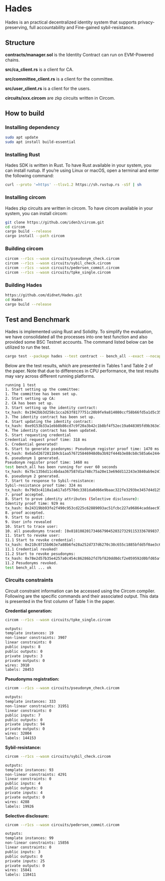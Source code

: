 # Hades
Hades is an practical decentralized identity system that supports privacy-preserving, full accountability and Fine-gained sybil-resistance.

## Structure

**contracts/manager.sol** is the Identity Contract can run on EVM-Powered chains.

**src/ca_client.rs** is a client for CA.

**src/committee_client.rs** is a client for the committee.

**src/user_client.rs** is a client for the users.

**circuits/xxx.circom** are zkp circuits written in Circom.

## How to build

### Installing dependency

```bash
sudo apt update
sudo apt install build-essential
```

### Installing Rust

Hades SDK is written in Rust. To have Rust available in your system, you can install rustup. If you’re using Linux or macOS, open a terminal and enter the following command:

```bash
curl --proto '=https' --tlsv1.2 https://sh.rustup.rs -sSf | sh
```
### Installing circom

Hades zkp circuits are written in circom. To have circom available in your system, you can install circom:

```bash
git clone https://github.com/iden3/circom.git
cd circom
cargo build --release
cargo install --path circom
```

### Building circom

```bash
circom --r1cs --wasm circuits/pseudonym_check.circom
circom --r1cs --wasm circuits/sybil_check.circom
circom --r1cs --wasm circuits/pedersen_commit.circom
circom --r1cs --wasm circuits/tpke_single.circom
```

### Building Hades

```bash
https://github.com/didnet/Hades.git
cd Hades
cargo build --release
```

## Test and Benchmark

Hades is implemented using Rust and Solidity. 
To simplify the evaluation, we have consolidated all the processes into one test function and also provided some BSC Testnet accounts. 
The command listed below can be utilized to run the test.

```bash
cargo test --package hades --test contract -- bench_all --exact --nocapture
```

Below are the test results, which are presented in Tables 1 and Table 2 of the paper.
Note that due to differences in CPU performance, the test results may vary across different running platforms.

```bash
running 1 test
1. Start setting up the committee: 
1. The committee has been set up.
2. Start setting up CA: 
2. CA has been set up.
3. Start setting up the identity contract:
tx_hash: 0x1942bb3d258c1cca263f8177751c20b9fe9a814080ccf58b66fd5a1d5c355f1e, Gas_used: Some(29364)
3. The identity contract has been set up.
4. Start updating the identity contract:
tx_hash: 0xe9153b33a1ebb8b86cd7c9f20a3b42c1b8bf4f52ec19a048305fd9b363e78358, Gas_used: Some(88943)
4. The identity contract has been updated.
5. Start requesting credential
Credential request proof time: 318 ms
5. Credential generated!
6. Start to generate psedonyms: Pseudonym register proof time: 1470 ms
tx_hash: 0x6a5d2672811b9cb1aa576725846948d0a3b92f444b3e88cb8c585a6e24445eaa, Gas_used: Some(337101)
6. pseudonym 1 generated.
Pseudonym register proof time: 1460 ms
test bench_all has been running for over 60 seconds
tx_hash: 0x7bc1356d11c4bdaa367587d1a748c75a20e13e69dd112243e3840ab9e2474506, Gas_used: Some(337089)
6. pseudonym 2 generated.
7. Start to response to Sybil-resistance: 
Sybil-resistance proof time: 324 ms
tx_hash: 0x79d3c4110a1a617a5f570dc3381da0d66e9baac322fe3293be3457d4d1252f3d, Gas_used: Some(249614)
7. proof accepted.
8. Start to prove identity attributes (Selective disclosure):
Identity proof time: 929 ms
tx_hash: 0x24319bb93fe2f490c953cd225c62889093ac51fcbc227a96864caddaec9703b0, Gas_used: Some(232596)
8. proof accepted.
9. Start to audit:
9. User info revealed
10. Start to trace user: 
10. all pseudonyms traced: [0x8181082017346679045203273291153336789837, 0x0056927037680436204345599445309492724824]
11. Start to revoke user:
11.1 Start to revoke credential:
tx_hash: 0x210c0715b063e7a88b6fe28a252d737d6270c38c655c1885bfdd5f0ae3c6489f, Gas_used: Some(88943)
11.1 Credential revoked!
11.2 Start to revoke pesudonyms:
tx_hash: 0x78e2d57b35e4257a0c454c86286b2fd7bf820dd0dcf2e059592d0bfd65afcf7e, Gas_used: Some(46617)
11.2 Pesudonyms revoked.
test bench_all ... ok
```

### Circuits  constraints

Circuit constraint information can be accessed using the Circom compiler. Following are the specific commands and their associated output.
This data is presented in the first column of Table 1 in the paper.

**Credential generation:**

```bash
circom --r1cs --wasm circuits/tpke_single.circom

outputs:
template instances: 19
non-linear constraints: 3907
linear constraints: 0
public inputs: 8
public outputs: 0
private inputs: 3
private outputs: 0
wires: 3910
labels: 28453
```

**Pseudonyms registration:**

```bash
circom --r1cs --wasm circuits/pseudonym_check.circom

outputs:
template instances: 333
non-linear constraints: 31951
linear constraints: 0
public inputs: 7
public outputs: 0
private inputs: 94
private outputs: 0
wires: 32004
labels: 144153
```

**Sybil-resistance:**

```bash
circom --r1cs --wasm circuits/sybil_check.circom

outputs:
template instances: 93
non-linear constraints: 4291
linear constraints: 0
public inputs: 4
public outputs: 0
private inputs: 4
private outputs: 0
wires: 4288
labels: 19926
```

**Selective disclosure:**

```bash
circom --r1cs --wasm circuits/pedersen_commit.circom

outputs:
template instances: 99
non-linear constraints: 15856
linear constraints: 0
public inputs: 3
public outputs: 0
private inputs: 25
private outputs: 0
wires: 15841
labels: 118411
```